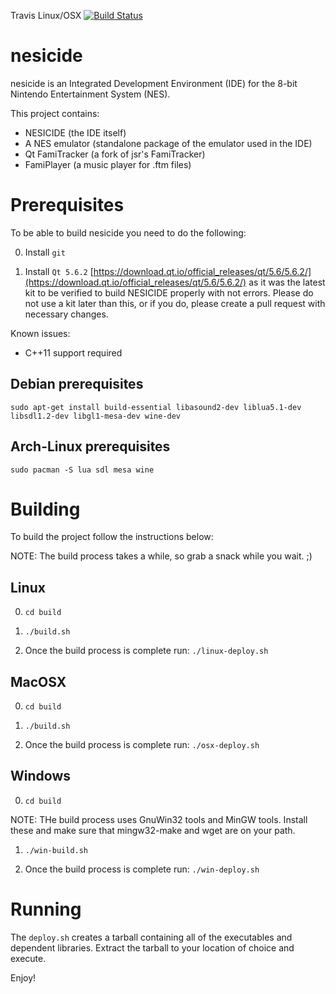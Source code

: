 Travis Linux/OSX [![Build Status](https://travis-ci.org/christopherpow/nesicide.svg?branch=master)](https://travis-ci.org/christopherpow/nesicide)

nesicide
========
nesicide is an Integrated Development Environment (IDE) for the 8-bit Nintendo Entertainment System (NES).

This project contains:
* NESICIDE (the IDE itself)
* A NES emulator (standalone package of the emulator used in the IDE)
* Qt FamiTracker (a fork of jsr's FamiTracker)
* FamiPlayer (a music player for .ftm files)

Prerequisites
=============
To be able to build nesicide you need to do the following:

0. Install `git`

1. Install `Qt 5.6.2` [https://download.qt.io/official_releases/qt/5.6/5.6.2/](https://download.qt.io/official_releases/qt/5.6/5.6.2/) as it was the latest kit to be verified to build NESICIDE properly with not errors. Please do not use a kit later than this, or if you do, please create a pull request with necessary changes. 

Known issues:
* C++11 support required

## Debian prerequisites
`sudo apt-get install build-essential libasound2-dev liblua5.1-dev libsdl1.2-dev libgl1-mesa-dev wine-dev`

## Arch-Linux prerequisites
`sudo pacman -S lua sdl mesa wine`

Building
========
To build the project follow the instructions below:

NOTE: The build process takes a while, so grab a snack while you wait. ;)

## Linux
0. `cd build`

1. `./build.sh`

2. Once the build process is complete run: `./linux-deploy.sh`

## MacOSX
0. `cd build`

1. `./build.sh`

2. Once the build process is complete run: `./osx-deploy.sh`

## Windows
0. `cd build`

NOTE: THe build process uses GnuWin32 tools and MinGW tools. Install these and make sure that mingw32-make and wget are on your path.

1. `./win-build.sh`

2. Once the build process is complete run: `./win-deploy.sh`

Running
=======
The `deploy.sh` creates a tarball containing all of the executables and dependent libraries. Extract the tarball to your location of choice and execute.

Enjoy!
